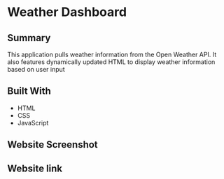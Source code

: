 # Weather Dashboard

## Summary 
This application pulls weather information from the Open Weather API. 
It also features dynamically updated HTML to display weather information based on user input

## Built With
* HTML
* CSS
* JavaScript

## Website Screenshot

## Website link